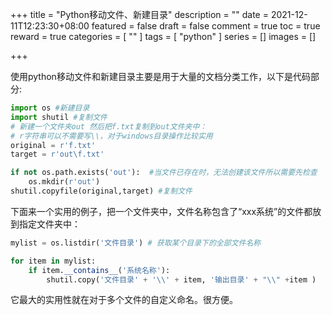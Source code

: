 +++
title = "Python移动文件、新建目录"
description = ""
date = 2021-12-11T12:23:30+08:00
featured = false
draft = false
comment = true
toc = true
reward = true
categories = [
  ""
]
tags = [
  "python"
]
series = []
images = []

+++

使用python移动文件和新建目录主要是用于大量的文档分类工作，以下是代码部分:

```python
import os #新建目录
import shutil #复制文件
# 新建一个文件夹out 然后把f.txt复制到out文件夹中：
# r字符串可以不需要写\\，对于windows目录操作比较实用
original = r'f.txt'
target = r'out\f.txt'

if not os.path.exists('out'):  #当文件已存在时，无法创建该文件所以需要先检查
    os.mkdir(r'out')
shutil.copyfile(original,target) #复制文件
```

下面来一个实用的例子，把一个文件夹中，文件名称包含了“xxx系统”的文件都放到指定文件夹中：

```python
mylist = os.listdir('文件目录') # 获取某个目录下的全部文件名称

for item in mylist:
    if item.__contains__('系统名称'):
        shutil.copy('文件目录' + '\\' + item, '输出目录' + "\\" +item )
```

它最大的实用性就在对于多个文件的自定义命名。很方便。
